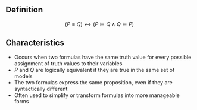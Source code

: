 ## Definition

$$
(P\equiv Q)\leftrightarrow (P\models Q \land Q\models P)
$$

## Characteristics

- Occurs when two formulas have the same truth value for every possible assignment of truth values to their variables
- $P$ and $Q$ are logically equivalent if they are true in the same set of models
- The two formulas express the same proposition, even if they are syntactically different
- Often used to simplify or transform formulas into more manageable forms